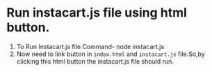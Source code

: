 # Run instacart.js file using html button.
1. To Run Instacart.js file  Command- node instacart.js
2. Now need to link button in `ìndex.html` and `instacart.js` file.So,by clicking this html button the instacart.js file should run. 
